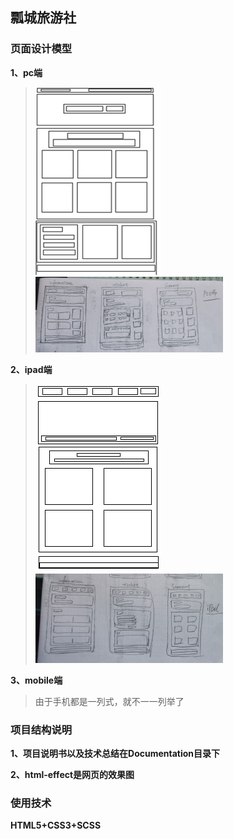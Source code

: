 ## 瓢城旅游社

### 页面设计模型

**1、pc端**
>![Pc端首页模型](https://github.com/UncleSweet/HTML5-Project/blob/master/html-model/pc/index-model.png "pc端首页模型")
>![Pc端子页模型](https://github.com/UncleSweet/HTML5-Project/blob/master/html-model/pc/others-model.jpg "pc端子页模型")

**2、ipad端**
>![iPad首页模型](https://github.com/UncleSweet/HTML5-Project/blob/master/html-model/ipad/index-model.png "pc端首页模型")
>![iPad子页模型](https://github.com/UncleSweet/HTML5-Project/blob/master/html-model/ipad/others-model.jpg "pc端子页模型")


**3、mobile端**
>由于手机都是一列式，就不一一列举了

### 项目结构说明

**1、项目说明书以及技术总结在Documentation目录下**

**2、html-effect是网页的效果图**

### 使用技术

**HTML5+CSS3+SCSS**


